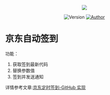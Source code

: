 <p align="center">
    <img src="https://cdn.jsdelivr.net/gh/ruicky/ruicky.github.io/2020/06/05/jd-sign/0.png">
</p>
  
<p align="center">
    <img alt="Version" src="https://img.shields.io/badge/release-0.0.1-blue"/>
    <a href="https://github.com/ruicky">
        <img alt="Author" src="https://img.shields.io/badge/author-ruicky-blueviolet"/>
    </a>
</p> 
    
# 京东自动签到
功能：
1. 获取签到最新代码 
2. 替换参数值
3. 签到并发送通知 
 
详情参考文章:[京东定时签到-GitHub 实现](https://ruicky.me/2020/06/05/jd-sign/)
